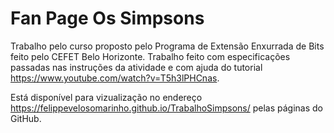 # Fan Page Os Simpsons
  Trabalho pelo curso proposto pelo Programa de Extensão Enxurrada de Bits feito pelo CEFET Belo Horizonte.
    Trabalho feito com especificações passadas nas instruções da atividade e com ajuda do tutorial  https://www.youtube.com/watch?v=T5h3lPHCnas.
    
Está disponível para vizualização no endereço  https://felippevelosomarinho.github.io/TrabalhoSimpsons/ pelas páginas do GitHub.
